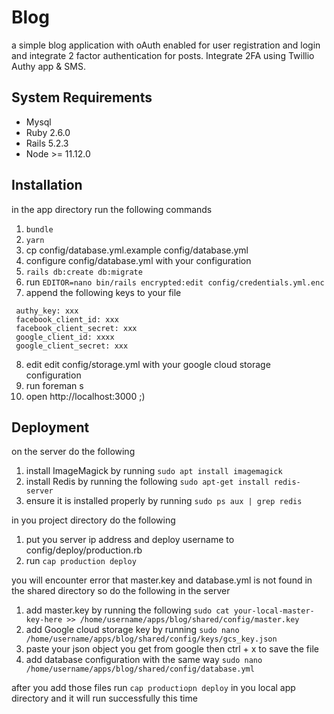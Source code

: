 # Blog

a simple blog application with oAuth enabled for user registration and login and integrate 2 factor
authentication for posts. Integrate 2FA using Twillio Authy app & SMS.

## System Requirements

* Mysql
* Ruby 2.6.0
* Rails 5.2.3
* Node >= 11.12.0

## Installation
in the app directory run the following commands

1. `bundle`
2. `yarn`
3. cp config/database.yml.example config/database.yml
4. configure config/database.yml with your configuration
5. `rails db:create db:migrate`
6. run `EDITOR=nano bin/rails encrypted:edit config/credentials.yml.enc`
7. append the following keys to your file  
```
 authy_key: xxx
 facebook_client_id: xxx
 facebook_client_secret: xxx
 google_client_id: xxxx
 google_client_secret: xxx
```

8. edit edit config/storage.yml with your
google cloud storage configuration
9. run foreman s
10. open http://localhost:3000 ;) 


## Deployment
on the server do the following

1. install ImageMagick by running `sudo apt install imagemagick`
3. install Redis by running the following 
`sudo apt-get install redis-server`
4. ensure it is installed properly by running 
`sudo ps aux | grep redis`


in you project directory do the following 

1. put you server ip address and deploy username to 
    config/deploy/production.rb
2. run `cap production deploy`

you will encounter error that master.key and database.yml is not found in the shared directory
so do the following in the server 

1. add master.key by running the following 
`sudo cat your-local-master-key-here >> /home/username/apps/blog/shared/config/master.key`
2. add Google cloud storage key by running 
`sudo nano /home/username/apps/blog/shared/config/keys/gcs_key.json`
3. paste your json object you get from google then ctrl + x to save the file 
4. add database configuration with the same way
  `sudo nano /home/username/apps/blog/shared/config/database.yml`

after you add those files run `cap productiopn deploy`
in you local app directory and it will run successfully
this time  
